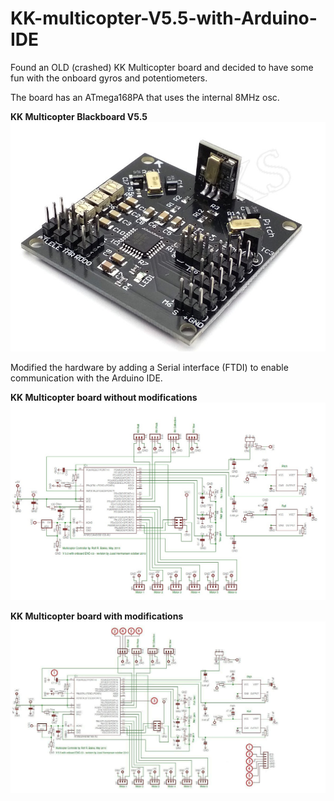 # KK-multicopter-V5.5-with-Arduino-IDE

Found an OLD (crashed) KK Multicopter board and decided to have some fun with the onboard gyros and potentiometers.  

The board has an ATmega168PA that uses the internal 8MHz osc. 


**KK Multicopter Blackboard V5.5**
![](https://github.com/jgmbrand/KK-multicopter-V5.5-with-Arduino-IDE/blob/master/Hardware/KK-Mulicopter1.jpg?raw=true)

Modified the hardware by adding a Serial interface (FTDI) to enable communication with the Arduino IDE. 

**KK Multicopter board without modifications**
![](https://github.com/jgmbrand/KK-multicopter-V5.5-with-Arduino-IDE/blob/master/Hardware/KK1.jpg?raw=true)

**KK Multicopter board with modifications**
![KK Modifications](https://github.com/jgmbrand/KK-multicopter-V5.5-with-Arduino-IDE/blob/master/Hardware/KK_arduino.jpg)  


